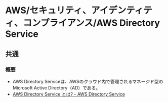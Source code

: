 # AWS/セキュリティ、アイデンティティ、コンプライアンス/AWS Directory Service

## 共通

### 概要

- AWS Directory Serviceは、AWSのクラウド内で管理されるマネージド型のMicrosoft Active Directory（AD）である。
- [AWS Directory Service とは? - AWS Directory Service](https://docs.aws.amazon.com/ja_jp/directoryservice/latest/admin-guide/what_is.html)
